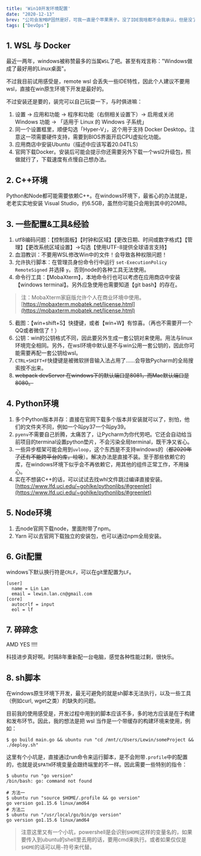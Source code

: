 ```yaml lw-blog-meta
title: 'Win10开发环境配置'
date: "2020-12-13"
brev: "公司会发MBP固然是好，可我一直是个苹果黑子。没了IDE我啥都不会我承认，但是没了Mac我必须要写得更快更好。"
tags: ["DevOps"]
```

## 1. WSL 与 Docker

最近一两年，windows被称赞最多的当属`WSL`了吧。甚至有戏言称："Windows做成了最好用的Linux桌面"。

不过我目前试用感受是，remote wsl 会丢失一些IDE特性，因此个人建议不要用wsl，直接在win原生环境下开发是最好的。

不过安装还是要的，装完可以自己玩耍一下，与时俱进嘛：

1. 设置 -> 应用和功能 -> 程序和功能（右侧相关设置下）-> 启用或关闭 Windows 功能 -> 「适用于 Linux 的 Windows 子系统」
2. 同一个设置框里，顺便勾选「Hyper-V」，这个用于支持 Docker Desktop。注意这一项需要硬件支持，需要到BIOS界面开启CPU虚拟化功能。
3. 应用商店中安装Ubuntu（描述中应该写着20.04TLS）
4. 官网下载Docker。安装后可能会提示你还需要另外下载一个wsl2升级包，照做就行了，下载速度有点慢自己想办法。

## 2. C++环境

Python和Node都可能需要依赖C++。在windows环境下，最省心的办法就是，老老实实地安装 Visual Studio，约6.5GB，虽然你可能只会用到其中的20MB。

## 3. 一些配置&工具&经验

1. utf8编码问题：【控制面板】【时钟和区域】【更改日期、时间或数字格式】【管理】【更改系统区域设置】->勾选【使用UTF-8提供全球语言支持】
1. 血泪教训：不要用WSL修改Win中的文件！会导致各种权限问题！
1. 允许执行脚本：在管理员身份命令行中运行 `set-ExecutionPolicy RemoteSigned` 并选择 `y`。否则node的各种工具无法使用。
1. 命令行工具：【MobaXterm】，本地命令行也可以考虑在应用商店中安装【windows terminal】。另外应急使用也需要知道【git bash】的存在。
> 注：MobaXterm家庭版允许个人在商业环境中使用。[https://mobaxterm.mobatek.net/license.html](https://mobaxterm.mobatek.net/license.html)

5. 截图：【win+shift+S】快捷键，或者【win+W】有惊喜。（再也不需要开一个QQ或者微信了！）
5. 公钥：win的公钥格式不同，因此要另外生成一套公钥对来使用。用法与linux环境完全相同。另外，在wsl环境中默认是不与win公用一套公钥的，因此你可能需要再配一套公钥给wsl。
5. `CTRL+SHIFT+F`快捷键是被微软拼音输入法占用了……会导致Pycharm的全局搜索按不出来。
5. ~~webpack devServer 在windows下的默认端口是8081，而Mac默认端口是8080。~~

## 4. Python环境

1. 多个Python版本并存：直接在官网下载多个版本并安装就可以了，别怕，他们的文件夹不同，例如一个叫py37一个叫py39。
2. `pyenv`不需要自己折腾，太痛苦了，让Pycharm为你代劳吧。它还会自动给当前项目的terminal设置python垫片，不会污染全局terminal，既干净又省心。
3. 一些异步框架可能会用到`uvloop`，这个东西是不支持windows的（~~都2020年了还有不能跨平台的库，垃圾~~）。解决办法是直接不装。至于那些依赖它的库，在windows环境下似乎会不再依赖它，用其他的组件正常工作，不用操心。
4. 实在不想装C++的话，可以试试去找whl文件跳过编译直接安装。[https://www.lfd.uci.edu/~gohlke/pythonlibs/#greenlet](https://www.lfd.uci.edu/~gohlke/pythonlibs/#greenlet)

## 5. Node环境

1. 去node官网下载node，里面附带了npm。
2. Yarn 可以去官网下载独立的安装包，也可以通过npm全局安装。

## 6. Git配置

windows下默认换行符是`CRLF`，可以在git里配置为`LF`。

```
[user]
  name = Lin Lan
  email = lewin.lan.cn@gmail.com
[core]
  autocrlf = input
  eol = lf
```

## 7. 碎碎念

AMD YES !!!!

科技进步真好啊。时隔8年重新配一台电脑，感觉各种性能过剩，很快乐。

## 8. sh脚本

在windows原生环境下开发，最无可避免的就是sh脚本无法执行，以及一些工具（例如curl, wget之类）的缺失的问题。

目前我的使用感受是，开发过程中用到的脚本应该不多，多的地方应该是在于构建和发布环节。因此，我的想法是把 wsl 当作是一个带缓存的构建环境来使用，例如：

```shell
$ go build main.go && ubuntu run "cd /mnt/c/Users/Lewin/someProject && ./deploy.sh"
```

这里有个小坑是，直接通过run命令来运行脚本，是不会附带`.profile`中的配置的，也就是说`$PATH`环境变量会跟终端里的不一样。因此需要一些特别的指令：

```shell
$ ubuntu run "go version"
/bin/bash: go: command not found

# 方法一
$ ubuntu run "source $HOME/.profile && go version"
go version go1.15.6 linux/amd64
# 方法二
$ ubuntu run "/usr/local/go/bin/go version"
go version go1.15.6 linux/amd64
```

> 注意这里又有一个小坑，powershell是会识别`$HOME`这样的变量名的，如果要传入到ubuntu的shell里去用的话，要用cmd来执行。或者如果仅仅是`$HOME`的话可以用`~`符号来代替。
